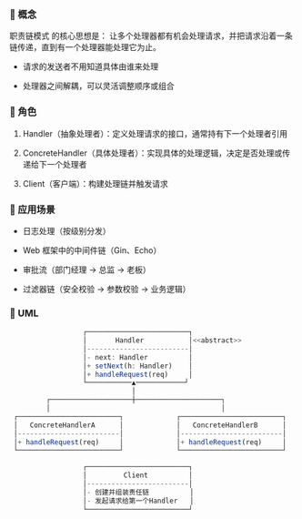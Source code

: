 ### 🔹 概念

职责链模式 的核心思想是：
让多个处理器都有机会处理请求，并把请求沿着一条链传递，直到有一个处理器能处理它为止。

* 请求的发送者不用知道具体由谁来处理

* 处理器之间解耦，可以灵活调整顺序或组合

### 🔹 角色

1. Handler（抽象处理者）：定义处理请求的接口，通常持有下一个处理者引用

2. ConcreteHandler（具体处理者）：实现具体的处理逻辑，决定是否处理或传递给下一个处理者

3. Client（客户端）：构建处理链并触发请求

### 🔹 应用场景

* 日志处理（按级别分发）

* Web 框架中的中间件链（Gin、Echo）

* 审批流（部门经理 -> 总监 -> 老板）

* 过滤器链（安全校验 -> 参数校验 -> 业务逻辑）

### 🔹 UML 

```javascript
                  ┌─────────────────────────┐
                  │       Handler           │<<abstract>>
                  │-------------------------│
                  │- next: Handler          │
                  │+ setNext(h: Handler)    │
                  │+ handleRequest(req)     │
                  └───────────▲────────────┘
                              │
         ┌────────────────────┼─────────────────────┐
         │                                          │
 ┌─────────────────────────┐             ┌─────────────────────────┐
 │   ConcreteHandlerA      │             │   ConcreteHandlerB      │
 │-------------------------│             │-------------------------│
 │+ handleRequest(req)     │             │+ handleRequest(req)     │
 └─────────────────────────┘             └─────────────────────────┘

                  ┌─────────────────────────┐
                  │         Client          │
                  │-------------------------│
                  │- 创建并组装责任链          │
                  │- 发起请求给第一个Handler   │
                  └─────────────────────────┘

```